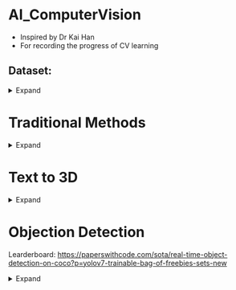 # AI_ComputerVision

- Inspired by Dr Kai Han
- For recording the progress of CV learning

## Dataset:

<details>
  <summary > Expand </summary>

  ## coco
  1. https://cocodataset.org/#download
  2. https://github.com/cocodataset/cocoapi.git


  ### Data Preprocessing
  1. Tiny image strategy:

    i) https://groups.csail.mit.edu/vision/TinyImages/
    ii) https://openreview.net/pdf?id=s-e2zaAlG3I

  ```bash
  ```

</details>

# Traditional Methods

<details>
  <summary > Expand </summary>

  ### Stitching

      SIFT and Harris corner detection
      https://www.cs.tau.ac.il/~turkel/imagepapers/comparison_sift-harris-corner.pdf

  ```bash
  ```

  ### Detection:

      Line Detection:

      Hough Transform (HT)
      APAI3010
      
      Progressive Probabilistic Hough Transform (PPHT):
      It is an improvement over the traditional Hough Transform and works faster because it examines a randomly chosen subset of points with every iteration.

      Randomized Hough Transform (RHT):
      This algorithm randomly selects points from an image and constructs line segments, and therefore can reduce computation time while still maintaining accuracy.

      Radon Transform:
      This transform is designed to detect straight lines within an image and can be used on binary images to increase the robustness of Hough transform. It transforms an image into a parameter space where the presence of a line is easier to detect.

      Line Segment Detector (LSD):
      It is an edge-based line detection algorithm that can detect multiple straight lines within an image in real-time.

</details>



# Text to 3D

<details>
  <summary > Expand </summary>

  ```bash
  ```

  ## Diffusion models

  1. DreamFusion:

      Nerf + Stable Diffusion + DMTet
      1 hour for 1 case

      https://dreamfusion3d.github.io
      They didn't provide the official code, but there is a reliable third-party reproduction you can leverage:
      https://github.com/ashawkey/stable-dreamfusion

      Personal Ammendment
      https://github.com/Justinfungi/stable-dreamfusion/tree/HKUproject

</details>



# Objection Detection

Learderboard: https://paperswithcode.com/sota/real-time-object-detection-on-coco?p=yolov7-trainable-bag-of-freebies-sets-new

<details>
  <summary > Expand </summary>

  ```bash
  ```

  ## Yolov7
  1. Fintuning - A detailed workflow (For starter)

  | First Header  | Second Header |
  | ------------- | ------------- |
  | Data  | Roboflow  (Suceess, easy, with UI, folder config); LabelImg Lib ; |
  | Training  | !python train.py --workers 8 --device 0 --batch-size 32 --data Customization/data.yaml --img 640 640 --cfg cfg/training/yolov7.yaml --weights 'Customization/yolov7_training.pt' --name yolov7-custom --hyp data/hyp.scratch.custom.yaml  |
  | Explanation | --data Customization/data.yaml: change to the folder you want, data config file. <br> |
  | Customization/data.yaml | Attach below |
  | Error1 | torch.cuda.OutOfMemoryError: CUDA out of memory. Tried to allocate 200.00 MiB (GPU 0; 10.76 GiB total capacity; 9.63 GiB already allocated; 36.44 MiB free; 9.75 GiB reserved in total by PyTorch) <br><br> Reduce the `batch_size`, Lower the Precision, Do what the error says, Clear cache, Modify the Model/Training |
  | Error2 | Envs <br><br> Dont support torch>=1.7.0,!=1.12.0 torchvision>=0.8.1,!=0.13.0 |
  | Result | Optimizer stripped from runs/train/yolov7-custom14/weights/last.pt, 74.8MB <br><br> python detect.py --weights runs/train/yolov7-cus4/weights/best.pt --conf 0.25 --img-size 640 --source Test3.png |
  | Issue 1 Similar people are having same ID | Solution by chatgpt / Tracker: https://github.com/JackWoo0831/Yolov7-tracker |
  | Issue 2 | Deepsort fail to id the object consistently in different scene |

  ``` bash
  train: Customization/train/images #Path
  val: Customization/valid/images #Path
  nc: 4 # number of class
  names: ['Net', 'Player1', 'Player2', 'Tennis Ball'] # lable name

  ```
  ![image](https://github.com/Justinfungi/AI_Computer_Vision/assets/79019929/8f5ff4fb-7417-46b5-b647-1ea9c207cb7f)
  ![image](https://github.com/Justinfungi/AI_Computer_Vision/assets/79019929/852698a0-3f33-4af7-b43c-eb934c080a00)


</details>

